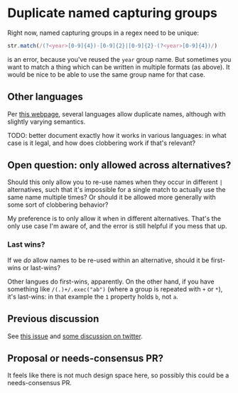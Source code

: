 # Duplicate named capturing groups

Right now, named capturing groups in a regex need to be unique:

```js
str.match(/(?<year>[0-9]{4})-[0-9]{2}|[0-9]{2}-(?<year>[0-9]{4})/)
```

is an error, because you've reused the `year` group name. But sometimes you want to match a thing which can be written in multiple formats (as above). It would be nice to be able to use the same group name for that case.

## Other languages

Per [this webpage](https://www.regular-expressions.info/named.html#duplicate), several languages allow duplicate names, although with slightly varying semantics.

TODO: better document exactly how it works in various languages: in what case is it legal, and how does clobbering work if that's relevant?

## Open question: only allowed across alternatives?

Should this only allow you to re-use names when they occur in different `|` alternatives, such that it's impossible for a single match to actually use the same name multiple times? Or should it be allowed more generally with some sort of clobbering behavior?

My preference is to only allow it when in different alternatives. That's the only use case I'm aware of, and the error is still helpful if you mess that up.

### Last wins?

If we _do_ allow names to be re-used within an alternative, should it be first-wins or last-wins?

Other langues do first-wins, apparently. On the other hand, if you have something like `/(.)+/.exec("ab")` (where a group is repeated with `+` or `*`), it's last-wins: in that example the `1` property holds `b`, not `a`.

## Previous discussion

See [this issue](https://github.com/tc39/proposal-regexp-named-groups/issues/44) and [some discussion on twitter](https://twitter.com/littledan/status/1352019266300768266).

## Proposal or needs-consensus PR?

It feels like there is not much design space here, so possibly this could be a needs-consensus PR.
